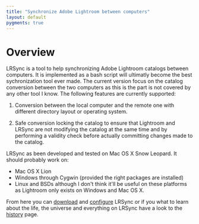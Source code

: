 ```yaml
---
title: "Synchronize Adobe Lightroom between computers"
layout: default
pygments: true
---
```


Overview
========

LRSync is a tool to help synchronizing Adobe Lightroom catalogs between computers. It is implemented as a bash script will ultimatly become the best sychronization tool ever made. The current version focus on the catalog conversion between the two computers as this is the part is not covered by any other tool I know. The following features are currently supported:

1. Conversion between the local computer and the remote one with different directory layout or operating system.

1. Safe conversion locking the catalog to ensure that Lightroom and LRSync are not modifying the catalog at the same time and by performing a validity check before actually committing changes made to the catalog.

LRSync as been developed and tested on Mac OS X Snow Leopard. It should probably work on:

* Mac OS X Lion
* Windows through Cygwin (provided the right packages are installed)
* Linux and BSDs although I don't think it'll be useful on these platforms as Lightroom only exists on Windows and Mac OS X.

From here you can [download](download.html) and [configure](configuration.html) LRSync or if you what to learn about the life, the universe and everything on LRSync have a look to the [history](history.html) page.
